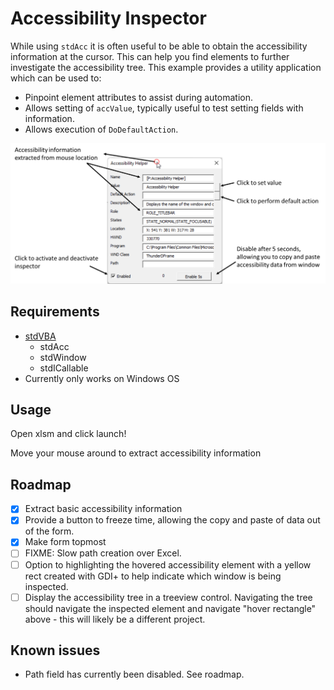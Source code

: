 <!--
    {
        "description": "Accessibility Inspector",
        "tags":["ui", "window", "automation", "embedding"],
        "deps":["stdAcc", "stdProcess", "stdWindow", "stdICallable"]
    }
-->

# Accessibility Inspector

While using `stdAcc` it is often useful to be able to obtain the accessibility information at the cursor. This can help you find elements to further investigate the accessibility tree. This example provides a utility application which can be used to:

* Pinpoint element attributes to assist during automation.
* Allows setting of `accValue`, typically useful to test setting fields with information.
* Allows execution of `DoDefaultAction`.


![inspector](./docs/inspector.png)

## Requirements

* [stdVBA](http://github.com/sancarn/stdVBA)
    * stdAcc
    * stdWindow
    * stdICallable
* Currently only works on Windows OS

## Usage

Open xlsm and click launch!

Move your mouse around to extract accessibility information

## Roadmap

* [X] Extract basic accessibility information
* [X] Provide a button to freeze time, allowing the copy and paste of data out of the form.
* [X] Make form topmost
* [ ] FIXME: Slow path creation over Excel.
* [ ] Option to highlighting the hovered accessibility element with a yellow rect created with GDI+ to help indicate which window is being inspected.
* [ ] Display the accessibility tree in a treeview control. Navigating the tree should navigate the inspected element and navigate "hover rectangle" above - this will likely be a different project.

## Known issues

* Path field has currently been disabled. See roadmap.

